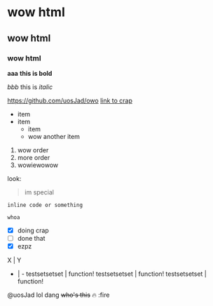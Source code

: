 <h1>wow html</h1>
<h2>wow html</h2>
<h3>wow html</h3>

__aaa__
**this is bold**

_bbb_
this is *italic*

https://github.com/uosJad/owo
[link to crap](https://github.com/uosJad/owo)



* item
* item
  * item
  * wow another item

1. wow order
1. more order
  1. wowiewowow

look:
> im special

`inline code or something`

```
whoa
```

- [x] doing crap
- [ ] done that
- [x] ezpz

X | Y
- | -
testsetsetset | function!
testsetsetset | function!
testsetsetset | function!

@uosJad lol dang ~~who's this~~ :fire: :fire

